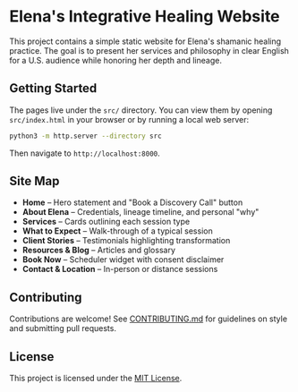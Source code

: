 # Elena's Integrative Healing Website

This project contains a simple static website for Elena's shamanic healing practice. The goal is to present her services and philosophy in clear English for a U.S. audience while honoring her depth and lineage.

## Getting Started

The pages live under the `src/` directory. You can view them by opening `src/index.html` in your browser or by running a local web server:

```bash
python3 -m http.server --directory src
```

Then navigate to `http://localhost:8000`.

## Site Map

- **Home** – Hero statement and "Book a Discovery Call" button
- **About Elena** – Credentials, lineage timeline, and personal "why"
- **Services** – Cards outlining each session type
- **What to Expect** – Walk-through of a typical session
- **Client Stories** – Testimonials highlighting transformation
- **Resources & Blog** – Articles and glossary
- **Book Now** – Scheduler widget with consent disclaimer
- **Contact & Location** – In-person or distance sessions

## Contributing

Contributions are welcome! See [CONTRIBUTING.md](CONTRIBUTING.md) for guidelines on style and submitting pull requests.

## License

This project is licensed under the [MIT License](LICENSE).
